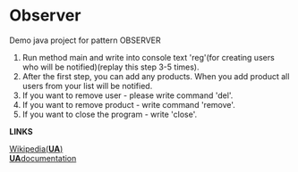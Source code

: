 
# Observer
Demo java project for pattern OBSERVER

1. Run method main and write into console text 'reg'(for creating users who will be notified)(replay this step 3-5 times).
2. After the first step, you can add any products. When you add product all users from your list will be notified.
3. If you want to remove user - please write command 'del'.
4. If you want to remove product - write command 'remove'.
5. If you want to close the program - write 'close'.

<b>LINKS</b>

<a href="https://uk.wikipedia.org/wiki/%D0%A1%D0%BF%D0%BE%D1%81%D1%82%D0%B5%D1%80%D1%96%D0%B3%D0%B0%D1%87_(%D1%88%D0%B0%D0%B1%D0%BB%D0%BE%D0%BD_%D0%BF%D1%80%D0%BE%D0%B5%D0%BA%D1%82%D1%83%D0%B2%D0%B0%D0%BD%D0%BD%D1%8F)">Wikipedia(<b>UA</b>)</a>
<br>
<a href="https://refactoring.guru/uk/design-patterns/observer/java/example"><b>UA</b>documentation</a>
